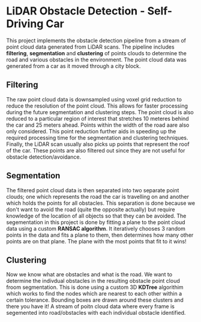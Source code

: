 # LiDAR Obstacle Detection - Self-Driving Car

This project implements the obstacle detection pipeline from a stream of point cloud data generated from LiDAR scans. 
The pipeline includes **filtering**, **segmentation** and **clustering** of points clouds to determine the road and various 
obstacles in the environment. The point cloud data was generated from a car as it moved through a city block.

## Filtering
  The raw point cloud data is downsampled using voxel grid reduction to reduce the resolution of the point cloud.
  This allows for faster processing during the future segmentation and clustering steps. The point cloud is also
  reduced to a particular region of interest that stretches 10 meteres behind the car and 25 meters ahead. Points
  within the width of the road aare also only considered. This point reduction further aids in speeding up the
  required processing time for the segmentation and clustering techniques. Finally, the LiDAR scan usually also
  picks up points that represent the roof of the car. These points are also filtered out since they are not useful
  for obstacle detection/avoidance.

## Segmentation
  The filtered point cloud data is then separated into two separate point clouds; one which represents the road the
  car is travelling on and another which holds the points for all obstacles. This separation is done because we don't
  want to avoid the road (quite the opposite actually) but require knowledge of the location of all objects so that
  they can be avoided. The segementation in this project is done by fitting a plane to the point cloud data using a
  custom **RANSAC algorithm**. It iteratively chooses 3 random points in the data and fits a plane to them, then determines
  how many other points are on that plane. The plane with the most points that fit to it wins!

## Clustering
  Now we know what are obstacles and what is the road. We want to determine the indivdual obstacles in the resulting
  obstacle point cloud froom segmentation. This is done using a custom 3D **KDTree** algorithim which works to find the
  nodes which are nearest to each other within a certain tolerance. Bounding boxes are drawn around these clusters and
  there you have it! A stream of poitn cloud data where every frame is segemented into road/obstacles with each individual
  obstacle identified.
